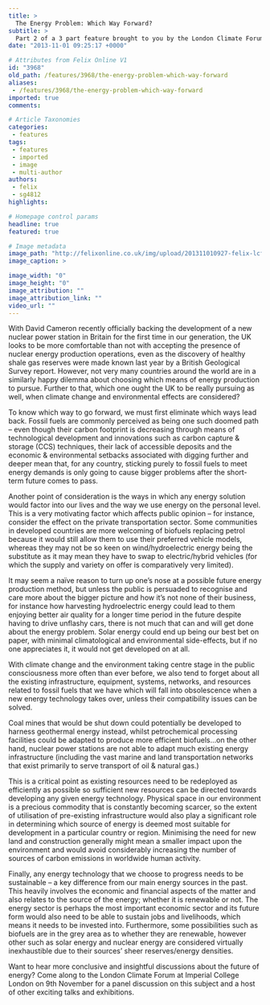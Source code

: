 ```yaml
---
title: >
  The Energy Problem: Which Way Forward?
subtitle: >
  Part 2 of a 3 part feature brought to you by the London Climate Forum 2013
date: "2013-11-01 09:25:17 +0000"

# Attributes from Felix Online V1
id: "3968"
old_path: /features/3968/the-energy-problem-which-way-forward
aliases:
 - /features/3968/the-energy-problem-which-way-forward
imported: true
comments:

# Article Taxonomies
categories:
 - features
tags:
 - features
 - imported
 - image
 - multi-author
authors:
 - felix
 - sg4812
highlights:

# Homepage control params
headline: true
featured: true

# Image metadata
image_path: "http://felixonline.co.uk/img/upload/201311010927-felix-lcf-footer-2a.jpg"
image_caption: >

image_width: "0"
image_height: "0"
image_attribution: ""
image_attribution_link: ""
video_url: ""
---
```


With David Cameron recently officially backing the development of a new nuclear power station in Britain for the first time in our generation, the UK looks to be more comfortable than not with accepting the presence of nuclear energy production operations, even as the discovery of healthy shale gas reserves were made known last year by a British Geological Survey report. However, not very many countries around the world are in a similarly happy dilemma about choosing which means of energy production to pursue. Further to that, which one ought the UK to be really pursuing as well, when climate change and environmental effects are considered?

To know which way to go forward, we must first eliminate which ways lead back. Fossil fuels are commonly perceived as being one such doomed path – even though their carbon footprint is decreasing through means of technological development and innovations such as carbon capture & storage (CCS) techniques, their lack of accessible deposits and the economic & environmental setbacks associated with digging further and deeper mean that, for any country, sticking purely to fossil fuels to meet energy demands is only going to cause bigger problems after the short-term future comes to pass.

Another point of consideration is the ways in which any energy solution would factor into our lives and the way we use energy on the personal level. This is a very motivating factor which affects public opinion – for instance, consider the effect on the private transportation sector. Some communities in developed countries are more welcoming of biofuels replacing petrol because it would still allow them to use their preferred vehicle models, whereas they may not be so keen on wind/hydroelectric energy being the substitute as it may mean they have to swap to electric/hybrid vehicles (for which the supply and variety on offer is comparatively very limited).

It may seem a naïve reason to turn up one’s nose at a possible future energy production method, but unless the public is persuaded to recognise and care more about the bigger picture and how it’s not none of their business, for instance how harvesting hydroelectric energy could lead to them enjoying better air quality for a longer time period in the future despite having to drive unflashy cars, there is not much that can and will get done about the energy problem. Solar energy could end up being our best bet on paper, with minimal climatological and environmental side-effects, but if no one appreciates it, it would not get developed on at all.

With climate change and the environment taking centre stage in the public consciousness more often than ever before, we also tend to forget about all the existing infrastructure, equipment, systems, networks, and resources related to fossil fuels that we have which will fall into obsolescence when a new energy technology takes over, unless their compatibility issues can be solved.

Coal mines that would be shut down could potentially be developed to harness geothermal energy instead, whilst petrochemical processing facilities could be adapted to produce more efficient biofuels…on the other hand, nuclear power stations are not able to adapt much existing energy infrastructure (including the vast marine and land transportation networks that exist primarily to serve transport of oil & natural gas.)

This is a critical point as existing resources need to be redeployed as efficiently as possible so sufficient new resources can be directed towards developing any given energy technology. Physical space in our environment is a precious commodity that is constantly becoming scarcer, so the extent of utilisation of pre-existing infrastructure would also play a significant role in determining which source of energy is deemed most suitable for development in a particular country or region. Minimising the need for new land and construction generally might mean a smaller impact upon the environment and would avoid considerably increasing the number of sources of carbon emissions in worldwide human activity.

Finally, any energy technology that we choose to progress needs to be sustainable – a key difference from our main energy sources in the past. This heavily involves the economic and financial aspects of the matter and also relates to the source of the energy; whether it is renewable or not. The energy sector is perhaps the most important economic sector and its future form would also need to be able to sustain jobs and livelihoods, which means it needs to be invested into. Furthermore, some possibilities such as biofuels are in the grey area as to whether they are renewable, however other such as solar energy and nuclear energy are considered virtually inexhaustible due to their sources’ sheer reserves/energy densities.

Want to hear more conclusive and insightful discussions about the future of energy? Come along to the London Climate Forum at Imperial College London on 9th November for a panel discussion on this subject and a host of other exciting talks and exhibitions.
